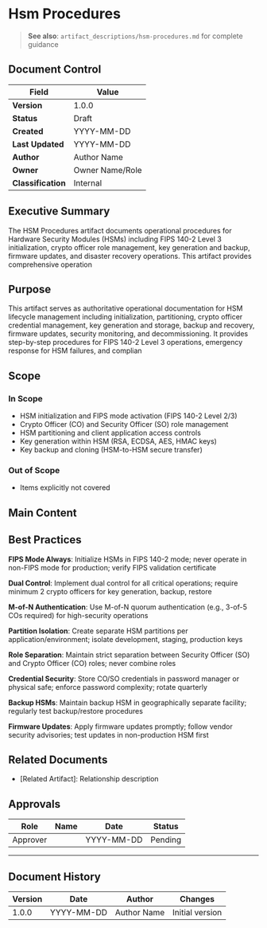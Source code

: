 # Hsm Procedures

> **See also**: `artifact_descriptions/hsm-procedures.md` for complete guidance

## Document Control

| Field | Value |
|-------|-------|
| **Version** | 1.0.0 |
| **Status** | Draft |
| **Created** | YYYY-MM-DD |
| **Last Updated** | YYYY-MM-DD |
| **Author** | Author Name |
| **Owner** | Owner Name/Role |
| **Classification** | Internal |

## Executive Summary

The HSM Procedures artifact documents operational procedures for Hardware Security Modules (HSMs) including FIPS 140-2 Level 3 initialization, crypto officer role management, key generation and backup, firmware updates, and disaster recovery operations. This artifact provides comprehensive operation

## Purpose

This artifact serves as authoritative operational documentation for HSM lifecycle management including initialization, partitioning, crypto officer credential management, key generation and storage, backup and recovery, firmware updates, security monitoring, and decommissioning. It provides step-by-step procedures for FIPS 140-2 Level 3 operations, emergency response for HSM failures, and complian

## Scope

### In Scope

- HSM initialization and FIPS mode activation (FIPS 140-2 Level 2/3)
- Crypto Officer (CO) and Security Officer (SO) role management
- HSM partitioning and client application access controls
- Key generation within HSM (RSA, ECDSA, AES, HMAC keys)
- Key backup and cloning (HSM-to-HSM secure transfer)

### Out of Scope

- Items explicitly not covered

## Main Content

<!-- Provide detailed content specific to this artifact type -->
<!-- Refer to the artifact description for required sections -->

## Best Practices

**FIPS Mode Always**: Initialize HSMs in FIPS 140-2 mode; never operate in non-FIPS mode for production; verify FIPS validation certificate

**Dual Control**: Implement dual control for all critical operations; require minimum 2 crypto officers for key generation, backup, restore

**M-of-N Authentication**: Use M-of-N quorum authentication (e.g., 3-of-5 COs required) for high-security operations

**Partition Isolation**: Create separate HSM partitions per application/environment; isolate development, staging, production keys

**Role Separation**: Maintain strict separation between Security Officer (SO) and Crypto Officer (CO) roles; never combine roles

**Credential Security**: Store CO/SO credentials in password manager or physical safe; enforce password complexity; rotate quarterly

**Backup HSMs**: Maintain backup HSM in geographically separate facility; regularly test backup/restore procedures

**Firmware Updates**: Apply firmware updates promptly; follow vendor security advisories; test updates in non-production HSM first

## Related Documents

- [Related Artifact]: Relationship description

## Approvals

| Role | Name | Date | Status |
|------|------|------|--------|
| Approver | | YYYY-MM-DD | Pending |

---

## Document History

| Version | Date | Author | Changes |
|---------|------|--------|---------|
| 1.0.0 | YYYY-MM-DD | Author Name | Initial version |

